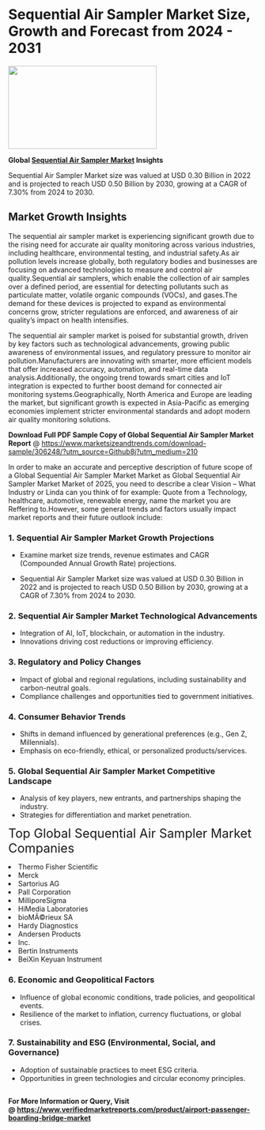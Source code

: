 <H1>Sequential Air Sampler Market Size, Growth and Forecast from 2024 - 2031</H1><img class="aligncenter size-medium wp-image-584254" src="https://thirdeyenews.in/wp-content/uploads/2024/09/Global-Market-Research-300x168.jpeg" alt="" width="300" height="168" /><p><strong>Global&nbsp;<a href="https://www.marketsizeandtrends.com/download-sample/306248/?utm_source=Github8j?utm_medium=210">Sequential Air Sampler Market</a> Insights</strong></p><p>Sequential Air Sampler Market size was valued at USD 0.30 Billion in 2022 and is projected to reach USD 0.50 Billion by 2030, growing at a CAGR of 7.30% from 2024 to 2030.</p><p><h2>Market Growth Insights</h2> <p>The sequential air sampler market is experiencing significant growth due to the rising need for accurate air quality monitoring across various industries, including healthcare, environmental testing, and industrial safety.As air pollution levels increase globally, both regulatory bodies and businesses are focusing on advanced technologies to measure and control air quality.Sequential air samplers, which enable the collection of air samples over a defined period, are essential for detecting pollutants such as particulate matter, volatile organic compounds (VOCs), and gases.The demand for these devices is projected to expand as environmental concerns grow, stricter regulations are enforced, and awareness of air quality’s impact on health intensifies.</p> <p>The sequential air sampler market is poised for substantial growth, driven by key factors such as technological advancements, growing public awareness of environmental issues, and regulatory pressure to monitor air pollution.Manufacturers are innovating with smarter, more efficient models that offer increased accuracy, automation, and real-time data analysis.Additionally, the ongoing trend towards smart cities and IoT integration is expected to further boost demand for connected air monitoring systems.Geographically, North America and Europe are leading the market, but significant growth is expected in Asia-Pacific as emerging economies implement stricter environmental standards and adopt modern air quality monitoring solutions.</p> <p><span class=""><strong>Download Full PDF Sample Copy of Global Sequential Air Sampler Market Report</strong> @ <a href="https://www.marketsizeandtrends.com/download-sample/306248/?utm_source=Github8j?utm_medium=210" target="_blank">https://www.marketsizeandtrends.com/download-sample/306248/?utm_source=Github8j?utm_medium=210</a></span></p><p>In order to make an accurate and perceptive description of future scope of a Global&nbsp;Sequential Air Sampler Market Market as Global&nbsp;Sequential Air Sampler Market Market of 2025, you need to describe a clear Vision &ndash; What Industry or Linda can you think of for example: Quote from a Technology, healthcare, automotive, renewable energy, name the market you are Reffering to.However, some general trends and factors usually impact market reports and their future outlook include:</p><h3>1.&nbsp;<strong>Sequential Air Sampler Market Growth Projections</strong></h3><ul><li>Examine market size trends, revenue estimates and CAGR (Compounded Annual Growth Rate) projections.</li><li><p>Sequential Air Sampler Market size was valued at USD 0.30 Billion in 2022 and is projected to reach USD 0.50 Billion by 2030, growing at a CAGR of 7.30% from 2024 to 2030.</p></li></ul><h3>2.&nbsp;<strong>Sequential Air Sampler Market Technological Advancements</strong></h3><ul><li>Integration of AI, IoT, blockchain, or automation in the industry.</li><li>Innovations driving cost reductions or improving efficiency.</li></ul><h3>3.&nbsp;<strong>Regulatory and Policy Changes</strong></h3><ul><li>Impact of global and regional regulations, including sustainability and carbon-neutral goals.</li><li>Compliance challenges and opportunities tied to government initiatives.</li></ul><h3>4.&nbsp;<strong>Consumer Behavior Trends</strong></h3><ul><li>Shifts in demand influenced by generational preferences (e.g., Gen Z, Millennials).</li><li>Emphasis on eco-friendly, ethical, or personalized products/services.</li></ul><h3>5.&nbsp;<strong>Global Sequential Air Sampler Market Competitive Landscape</strong></h3><ul><li>Analysis of key players, new entrants, and partnerships shaping the industry.</li><li>Strategies for differentiation and market penetration.</li></ul><p data-pm-slice="1 1 []"><span style="color: inherit; font-family: inherit; font-size: 25px;">Top Global Sequential Air Sampler Market Companies</span></p><div class="" data-test-id=""><p><li>Thermo Fisher Scientific</li><li> Merck</li><li> Sartorius AG</li><li> Pall Corporation</li><li> MilliporeSigma</li><li> HiMedia Laboratories</li><li> bioMÃ©rieux SA</li><li> Hardy Diagnostics</li><li> Andersen Products</li><li> Inc.</li><li> Bertin Instruments</li><li> BeiXin Keyuan Instrument</li></p></div><h3>6.&nbsp;<strong>Economic and Geopolitical Factors</strong></h3><ul><li>Influence of global economic conditions, trade policies, and geopolitical events.</li><li>Resilience of the market to inflation, currency fluctuations, or global crises.</li></ul><h3>7.&nbsp;<strong>Sustainability and ESG (Environmental, Social, and Governance)</strong></h3><ul><li>Adoption of sustainable practices to meet ESG criteria.</li><li>Opportunities in green technologies and circular economy principles.</li></ul><h2><strong style="font-size: 14px;">For More Information or Query, Visit @&nbsp;</strong><a style="background-color: #ffffff; font-size: 14px;" href="https://www.marketsizeandtrends.com/report/sequential-air-sampler-market/" target="_blank">https://www.verifiedmarketreports.com/product/airport-passenger-boarding-bridge-market</a></h2>